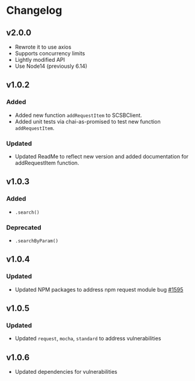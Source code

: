 # Changelog

## v2.0.0
 - Rewrote it to use axios
 - Supports concurrency limits
 - Lightly modified API
 - Use Node14 (previously 6.14)

## v1.0.2

### Added
- Added new function `addRequestItem` to SCSBClient.
- Added unit tests via chai-as-promised to test new function `addRequestItem`.

### Updated
- Updated ReadMe to reflect new version and added documentation for addRequestItem function.

## v1.0.3

### Added

- `.search()`

### Deprecated

- `.searchByParam()`

## v1.0.4

### Updated
- Updated NPM packages to address npm request module bug [#1595](https://github.com/request/request/issues/1595)

## v1.0.5

### Updated
- Updated `request`, `mocha`, `standard` to address vulnerabilities

## v1.0.6
- Updated dependencies for vulnerabilities
